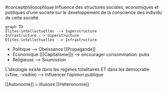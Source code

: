 #conceptphilosophique 
Influence des structures sociales, economiques et politiques d’une societe sur le developpement de la conscience des individu de cette société
```mermaid 
graph TD 
Elites-intellectuelles --> Superstructure
Infrastructure --> Superstructure 
Elites-intellectuelles --> Infrastructure 
```
- Politique —> Obeissance [[Propagande]]
- Economique ([[Capitalisme]]) —> encourager consommation: pubs
- Religieuse —> Soumission

L’ideologie existe dans les regimes totalitaires ET dans les democratie (+fine, -visible) —> Influencer l’opinion publique

[[Autonomie]] = Illusoire
[[Hétéronomie]]

